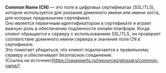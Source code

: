 **Common Name (CN)** — это поле в цифровых сертификатах (SSL/TLS), которое используется для указания доменного имени или имени хоста, для которых предназначен сертификат.<br>
Оно является первичным идентификатором в сертификате и играет важную роль в обеспечении подлинности онлайн платформ. Когда клиент обращается к серверу с использованием SSL/TLS, он проверяет соответствие доменного имени сервера и значения поля CN в сертификате.<br>
Это помогает убедиться, что клиент подключается к правильному серверу и обеспечивает безопасное соединение.<br>
(Ссылка на источник)[https://vasexperts.ru/resources/glossary/common-name/]
